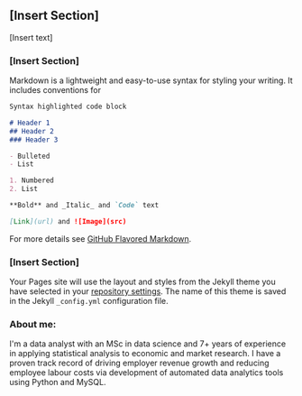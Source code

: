 ## [Insert Section]

[Insert text]

### [Insert Section]

Markdown is a lightweight and easy-to-use syntax for styling your writing. It includes conventions for

```markdown
Syntax highlighted code block

# Header 1
## Header 2
### Header 3

- Bulleted
- List

1. Numbered
2. List

**Bold** and _Italic_ and `Code` text

[Link](url) and ![Image](src)
```

For more details see [GitHub Flavored Markdown](https://guides.github.com/features/mastering-markdown/).

### [Insert Section]

Your Pages site will use the layout and styles from the Jekyll theme you have selected in your [repository settings](https://github.com/chandana-karunaratne/chandana-karunaratne.github.io/settings). The name of this theme is saved in the Jekyll `_config.yml` configuration file.

### About me:

I'm a data analyst with an MSc in data science and 7+ years of experience in applying statistical analysis to economic and market research. I have a proven track record of driving employer revenue growth and reducing employee labour costs via development of automated data analytics tools using Python and MySQL.
